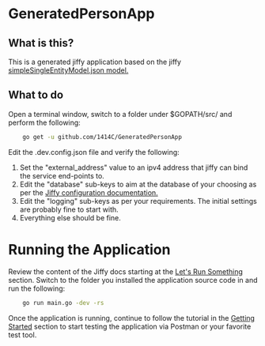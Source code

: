 # GeneratedPersonApp

## What is this?

This is a generated jiffy application based on the jiffy [simpleSingleEntityModel.json model.](https://github.com/1414C/jiffy/blob/master/support/testing_models/simpleSingleEntityModel.json)

## What to do

Open a terminal window, switch to a folder under $GOPATH/src/ and perform the following:
```bash
    go get -u github.com/1414C/GeneratedPersonApp
```

Edit the .dev.config.json file and verify the following:

1. Set the "external_address" value to an ipv4 address that jiffy can bind the service end-points to.
1. Edit the "database" sub-keys to aim at the database of your choosing as per the [Jiffy configuration documentation.](https://1414c.github.io/jiffy/usage/us-content-a/)
1. Edit the "logging" sub-keys as per your requirements.  The initial settings are probably fine to start with.
1. Everything else should be fine.

# Running the Application

Review the content of the Jiffy docs starting at the [Let's Run Something](https://1414c.github.io/jiffy/getting-started/gs-content-d/) section.  Switch to the folder you installed the application source code in and run the following:

```bash
    go run main.go -dev -rs
```

Once the application is running, continue to follow the tutorial in the [Getting Started](https://1414c.github.io/jiffy/getting-started/level-two/) section to start testing the application via Postman or your favorite test tool.